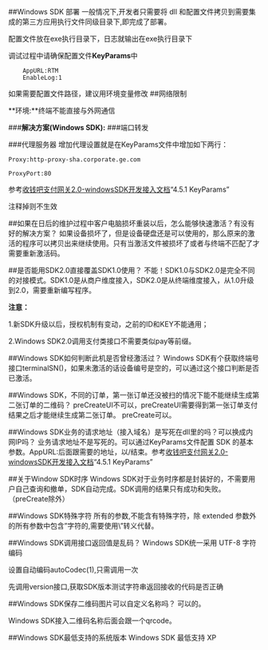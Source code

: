 ##Windows SDK 部署
一般情况下,开发者只需要将 dll 和配置文件拷贝到需要集成的第三方应用执行文件同级目录下,即完成了部署。

配置文件放在exe执行目录下，日志就输出在exe执行目录下

调试过程中请确保配置文件**KeyParams**中
		
		AppURL:RTM
		EnableLog:1
		
如果需要配置文件路径，建议用环境变量修改
##网络限制

**环境:**终端不能直接与外网通信

###**解决方案(Windows SDK):**
###端口转发

###代理服务器
增加代理设置就是在KeyParams文件中增加如下两行：

	Proxy:http-proxy-sha.corporate.ge.com

	ProxyPort:80
	
参考[收钱吧支付网关2.0-windowsSDK开发接入文档](https://github.com/WoSai/shouqianba-doc/blob/master/zh-cn/sdk/windows.md)“4.5.1 KeyParams” 

注释掉则不生效

##如果在日后的维护过程中客户电脑损坏重装以后，怎么能够快速激活？有没有好的解决方案？
如果设备损坏了，但是设备硬盘还是可以使用的，那么原来的激活的程序可以拷贝出来继续使用。只有当激活文件被损坏了或者与终端不匹配了才需要重新激活码。



##是否能用SDK2.0直接覆盖SDK1.0使用？
不能！SDK1.0与SDK2.0是完全不同的对接模式。SDK1.0是从商户维度接入，SDK2.0是从终端维度接入，从1.0升级到2.0，需要重新编写程序。

**注意：**

1.新SDK升级以后，授权机制有变动，之前的ID和KEY不能通用；

2.Windows SDK2.0调用支付类接口不需要类似pay等前缀。

##Windows SDK如何判断此机是否曾经激活过？
Windows SDK有个获取终端号接口terminalSN()，如果未激活的话设备编号是空的，可以通过这个接口判断是否已激活。

##Windows SDK，不同的订单，第一张订单还没被扫的情况下能不能继续生成第二张订单的二维码？
preCreateUI不可以，preCreateUI需要得到第一张订单支付结果之后才能继续生成第二张订单。
preCreate可以。

##Windows SDK业务的请求地址（接入域名）是写死在dll里的吗？可以换成内网IP吗？
业务请求地址不是写死的。可以通过KeyParams文件配置 SDK 的基本参数。AppURL:后面跟需要的地址，以/结束。参考[收钱吧支付网关2.0-windowsSDK开发接入文档](https://github.com/WoSai/shouqianba-doc/blob/master/zh-cn/sdk/windows.md)“4.5.1 KeyParams” 

##关于Window SDK时序
Windows SDK对于业务时序都是封装好的，不需要用户自己查询和撤单，SDK自动完成。SDK调用的结果只有成功和失败。（preCreate除外）

##Windows SDK特殊字符
所有的参数,不能含有特殊字符，除 extended 参数外的所有参数中包含”字符的,需要使用\”转义代替。

##Windows SDK调用接口返回值是乱码？
Windows SDK统一采用 UTF-8 字符编码

设置自动编码autoCodec(1),只需调用一次

先调用version接口,获取SDK版本测试字符串返回接收的代码是否正确

##Windows SDK保存二维码图片可以自定义名称吗？
可以的。

Windows SDK接入二维码名称后面会跟一个qrcode。

##Windows SDK最低支持的系统版本
Windows SDK 最低支持 XP

